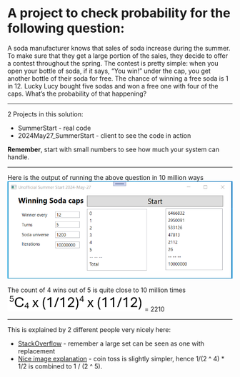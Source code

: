 # A project to check probability for the following question:

A soda manufacturer knows that sales of soda increase during the summer. To make sure that they get a large portion of the sales, they decide to offer a contest throughout the spring. The contest is pretty simple: when you open your bottle of soda, if it says, “You win!” under the cap, you get another bottle of their soda for free. The chance of winning a free soda is 1 in 12. Lucky Lucy bought five sodas and won a free one with four of the caps. What’s the probability of that happening?

---
2 Projects in this solution:
 - SummerStart - real code
 - 2024May27_SummerStart - client to see the code in action

**Remember**, start with small numbers to see how much your system can handle.

---
Here is the output of running the above question in 10 million ways
![10 million iterations of 5 turns each](/2024May27_SummerStart/Images/10_mil_iterations.png?raw=true "10 million iterations of 5 turns each")

The count of 4 wins out of 5 is quite close to 10 million times ![assertion](/2024May27_SummerStart/Images/assertion.png?raw=true "assertion") = 2210


---
This is explained by 2 different people very nicely here:
 - [StackOverflow](https://math.stackexchange.com/questions/1269115/probability-of-particular-subset-of-balls-occurring-in-a-larger-set-chosen-from) - remember a large set can be seen as one with replacement
 - [Nice image explanation](https://www.quora.com/What-is-the-probability-that-when-a-coin-is-tossed-5-times-we-will-get-exactly-4-heads) - coin toss is slightly simpler, hence 1/(2 ^ 4) * 1/2 is combined to 1 / (2 ^ 5).
